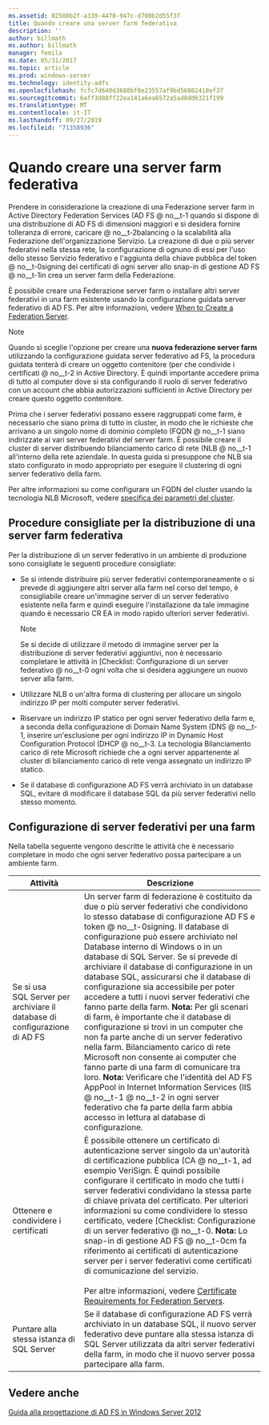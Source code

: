 ```yaml
---
ms.assetid: 02580b2f-a339-4470-947c-d700b2d55f3f
title: Quando creare una server farm federativa
description: ''
author: billmath
ms.author: billmath
manager: femila
ms.date: 05/31/2017
ms.topic: article
ms.prod: windows-server
ms.technology: identity-adfs
ms.openlocfilehash: fcfc7d640d3688bf0e23557af9bd56082418ef37
ms.sourcegitcommit: 6aff3d88ff22ea141a6ea6572a5ad8dd6321f199
ms.translationtype: MT
ms.contentlocale: it-IT
ms.lasthandoff: 09/27/2019
ms.locfileid: "71358936"
---
```

# <a name="when-to-create-a-federation-server-farm"></a>Quando creare una server farm federativa

Prendere in considerazione la creazione di una Federazione server farm in Active Directory Federation Services \(AD FS @ no__t-1 quando si dispone di una distribuzione di AD FS di dimensioni maggiori e si desidera fornire tolleranza di errore, caricare @ no__t-2balancing o la scalabilità alla Federazione dell'organizzazione Servizio. La creazione di due o più server federativi nella stessa rete, la configurazione di ognuno di essi per l'uso dello stesso Servizio federativo e l'aggiunta della chiave pubblica del token @ no__t-0signing dei certificati di ogni server allo snap-in di gestione AD FS @ no__t-1in crea un server farm della Federazione.  
  
È possibile creare una Federazione server farm o installare altri server federativi in una farm esistente usando la configurazione guidata server federativo di AD FS. Per altre informazioni, vedere [When to Create a Federation Server](When-to-Create-a-Federation-Server.md).  
  
> [!NOTE]  
> Quando si sceglie l'opzione per creare una **nuova federazione server farm** utilizzando la configurazione guidata server federativo ad FS, la procedura guidata tenterà di creare un oggetto contenitore \(per che condivide i certificati @ no__t-2 in Active Directory. È quindi importante accedere prima di tutto al computer dove si sta configurando il ruolo di server federativo con un account che abbia autorizzazioni sufficienti in Active Directory per creare questo oggetto contenitore.  
  
Prima che i server federativi possano essere raggruppati come farm, è necessario che siano prima di tutto in cluster, in modo che le richieste che arrivano a un singolo nome di dominio completo \(FQDN @ no__t-1 siano indirizzate ai vari server federativi del server farm. È possibile creare il cluster di server distribuendo bilanciamento carico di rete \(NLB @ no__t-1 all'interno della rete aziendale. In questa guida si presuppone che NLB sia stato configurato in modo appropriato per eseguire il clustering di ogni server federativo della farm.  
  
Per altre informazioni su come configurare un FQDN del cluster usando la tecnologia NLB Microsoft, vedere [specifica dei parametri del cluster](https://go.microsoft.com/fwlink/?LinkID=74651).  
  
## <a name="best-practices-for-deploying-a-federation-server-farm"></a>Procedure consigliate per la distribuzione di una server farm federativa  
Per la distribuzione di un server federativo in un ambiente di produzione sono consigliate le seguenti procedure consigliate:  
  
-   Se si intende distribuire più server federativi contemporaneamente o si prevede di aggiungere altri server alla farm nel corso del tempo, è consigliabile creare un'immagine server di un server federativo esistente nella farm e quindi eseguire l'installazione da tale immagine quando è necessario CR EA in modo rapido ulteriori server federativi.  
  
    > [!NOTE]  
    > Se si decide di utilizzare il metodo di immagine server per la distribuzione di server federativi aggiuntivi, non è necessario completare le attività in [Checklist: Configurazione di un server federativo @ no__t-0 ogni volta che si desidera aggiungere un nuovo server alla farm.  
  
-   Utilizzare NLB o un'altra forma di clustering per allocare un singolo indirizzo IP per molti computer server federativi.  
  
-   Riservare un indirizzo IP statico per ogni server federativo della farm e, a seconda della configurazione di Domain Name System \(DNS @ no__t-1, inserire un'esclusione per ogni indirizzo IP in Dynamic Host Configuration Protocol \(DHCP @ no__t-3. La tecnologia Bilanciamento carico di rete Microsoft richiede che a ogni server appartenente al cluster di bilanciamento carico di rete venga assegnato un indirizzo IP statico.  
  
-   Se il database di configurazione AD FS verrà archiviato in un database SQL, evitare di modificare il database SQL da più server federativi nello stesso momento.  
  
## <a name="configuring-federation-servers-for-a-farm"></a>Configurazione di server federativi per una farm  
Nella tabella seguente vengono descritte le attività che è necessario completare in modo che ogni server federativo possa partecipare a un ambiente farm.  
  
|Attività|Descrizione|  
|--------|---------------|  
|Se si usa SQL Server per archiviare il database di configurazione di AD FS|Un server farm di federazione è costituito da due o più server federativi che condividono lo stesso database di configurazione AD FS e token @ no__t-0signing. Il database di configurazione può essere archiviato nel Database interno di Windows o in un database di SQL Server. Se si prevede di archiviare il database di configurazione in un database SQL, assicurarsi che il database di configurazione sia accessibile per poter accedere a tutti i nuovi server federativi che fanno parte della farm. **Nota:** Per gli scenari di farm, è importante che il database di configurazione si trovi in un computer che non fa parte anche di un server federativo nella farm. Bilanciamento carico di rete Microsoft non consente ai computer che fanno parte di una farm di comunicare tra loro. **Nota:** Verificare che l'identità del AD FS AppPool in Internet Information Services \(IIS @ no__t-1 @ no__t-2 in ogni server federativo che fa parte della farm abbia accesso in lettura al database di configurazione.|  
|Ottenere e condividere i certificati|È possibile ottenere un certificato di autenticazione server singolo da un'autorità di certificazione pubblica \(CA @ no__t-1, ad esempio VeriSign. È quindi possibile configurare il certificato in modo che tutti i server federativi condividano la stessa parte di chiave privata del certificato. Per ulteriori informazioni su come condividere lo stesso certificato, vedere [Checklist: Configurazione di un server federativo @ no__t-0. **Nota:** Lo snap-in di gestione AD FS @ no__t-0cm fa riferimento ai certificati di autenticazione server per i server federativi come certificati di comunicazione del servizio.<br /><br />Per altre informazioni, vedere [Certificate Requirements for Federation Servers](Certificate-Requirements-for-Federation-Servers.md).|  
|Puntare alla stessa istanza di SQL Server|Se il database di configurazione AD FS verrà archiviato in un database SQL, il nuovo server federativo deve puntare alla stessa istanza di SQL Server utilizzata da altri server federativi della farm, in modo che il nuovo server possa partecipare alla farm.|  
  
## <a name="see-also"></a>Vedere anche
[Guida alla progettazione di AD FS in Windows Server 2012](AD-FS-Design-Guide-in-Windows-Server-2012.md)
